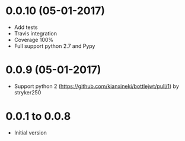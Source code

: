 # 0.0.10 (05-01-2017)
- Add tests
- Travis integration
- Coverage 100%
- Full support python 2.7 and Pypy

# 0.0.9 (05-01-2017)
- Support python 2 (https://github.com/kianxineki/bottlejwt/pull/1) by stryker250

# 0.0.1 to 0.0.8
- Initial version
